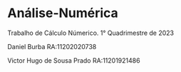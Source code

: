 # Análise-Numérica

Trabalho de Cálculo Númerico.
1° Quadrimestre de 2023



Daniel Burba RA:11202020738 

Victor Hugo de Sousa Prado RA:11201921486
